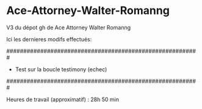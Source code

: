 # Ace-Attorney-Walter-Romanng

V3 du dépot gh de Ace Attorney Walter Romanng

Ici les dernieres modifs effectués:

#########################################################

- Test sur la boucle testimony (echec)

#########################################################

Heures de travail (approximatif) : 28h 50 min

